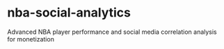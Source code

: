 # nba-social-analytics
Advanced NBA player performance and social media correlation analysis for monetization
